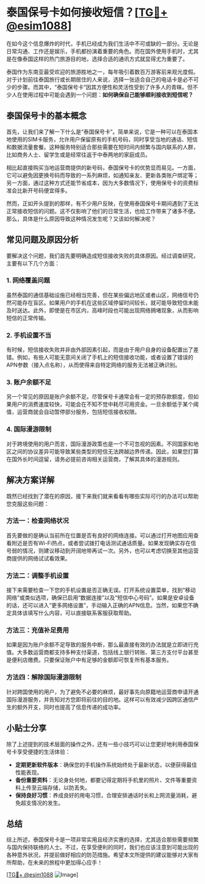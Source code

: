 # 泰国保号卡如何接收短信？[[TG💪+ @esim1088](https://t.me/s/esim1088)]

在如今这个信息爆炸的时代，手机已经成为我们生活中不可或缺的一部分。无论是日常沟通、工作还是娱乐，手机都扮演着重要的角色。而在国外使用手机时，尤其是在像泰国这样的热门旅游目的地，选择合适的通讯方式就显得尤为重要了。

泰国作为东南亚最受欢迎的旅游胜地之一，每年吸引着数百万游客前来观光度假。对于计划前往泰国旅行或长期居住的人来说，选择一张适合自己的电话卡是必不可少的步骤。而其中，“泰国保号卡”因其方便性和灵活性受到了许多人的青睐。但不少人在使用过程中可能会遇到一个问题：**如何确保自己能够顺利接收到短信呢？**

## 泰国保号卡的基本概念

首先，让我们来了解一下什么是“泰国保号卡”。简单来说，它是一种可以在泰国本地使用的SIM卡服务，允许用户保留原有的手机号码，同时享受当地的通话、短信和数据流量套餐。这种服务特别适合那些需要在短时间内频繁与国内联系的人群，比如商务人士、留学生或是经常往返于中泰两地的家庭成员。

相比起直接购买当地运营商提供的新号码，泰国保号卡的优势显而易见。一方面，它可以避免因更换号码而导致的一系列麻烦，如通知亲友、更新各类账户绑定等；另一方面，通过这种方式还能节省成本，因为大多数情况下，使用保号卡的资费标准会比新开号码便宜得多。

然而，正如开头提到的那样，有不少用户反映，在使用泰国保号卡期间遇到了无法正常接收短信的问题。这不仅影响了他们的日常生活，也给工作带来了诸多不便。那么，具体是什么原因导致这种情况发生呢？又该如何解决呢？

## 常见问题及原因分析

要解决这个问题，我们首先要明确造成短信接收失败的具体原因。经过调查研究，主要有以下几个方面：

### 1. 网络覆盖问题
虽然泰国的通信基础设施已经相当完善，但在某些偏远地区或者山区，网络信号仍然可能存在盲区。如果用户的手机在这些区域停留时间较长，就可能导致短信未能及时送达。此外，即使是在市区内，高峰时段也可能出现网络拥堵现象，从而影响短信的正常传输。

### 2. 手机设置不当
有时候，短信接收失败并非由外部因素引起，而是由于用户自身的设备配置出了差错。例如，有些人可能无意间关闭了手机上的短信接收功能，或者设置了错误的APN参数（接入点名称），从而使得来自特定网络的服务无法被正确识别。

### 3. 账户余额不足
另一个常见的原因是账户余额不足。尽管保号卡通常会有一定的预存款额度，但如果用户的消费速度较快，可能会在不知不觉中耗尽可用资金。一旦余额低于某个阈值，运营商就会自动暂停部分服务，包括短信接收权限。

### 4. 国际漫游限制
对于跨境使用的用户而言，国际漫游政策也是一个不可忽视的因素。不同国家和地区之间的协议差异可能导致某些类型的短信无法跨越边界传递。因此，如果您打算在国外长时间逗留，请务必提前咨询相关运营商，了解其具体的漫游规则。

## 解决方案详解

既然已经找到了潜在的原因，接下来我们就来看看有哪些实际可行的办法可以帮助您克服这些问题：

### 方法一：检查网络状况
首先要做的是确认当前所在位置是否有良好的网络连接。可以通过打开地图应用查看附近是否有Wi-Fi热点，或者尝试拨打电话测试通话质量。如果发现确实存在信号弱的情况，则建议移动到开阔地带再试一次。另外，也可以考虑切换至其他运营商提供的网络试试看效果。

### 方法二：调整手机设置
接下来需要检查一下您的手机设置是否正确无误。打开系统设置菜单，找到“移动网络”或类似选项，确保已启用“数据连接”以及“短信中心号码”。如果是安卓设备的话，还可以进入“更多网络设置”，手动输入正确的APN信息。当然，如果您不确定具体该填写什么内容，可以直接联系客服获取帮助。

### 方法三：充值补足费用
如果是因为账户余额不足导致的服务中断，那么最直接有效的办法就是立即进行充值。大多数运营商都支持多种支付渠道，包括线上银行转账、第三方支付平台甚至是便利店缴费。只要保证账户中有足够的金额即可恢复所有基本服务。

### 方法四：解除国际漫游限制
针对跨国使用的用户，为了避免不必要的麻烦，最好事先向原籍地运营商申请开通国际漫游服务，并告知对方您即将前往的目的地。这样可以有效减少因跨区通信产生的额外开支，同时也提高了信息传递的成功率。

## 小贴士分享

除了上述提到的技术层面的操作之外，还有一些小技巧可以让您更好地利用泰国保号卡享受便捷的生活体验：

- **定期更新软件版本**：确保您的手机操作系统始终处于最新状态，以便获得最佳性能表现。
- **备份重要资料**：无论身处何地，都要记得定期将手机里的照片、文件等重要资料上传至云端存储，以防丢失。
- **保持良好习惯**：养成良好的用电习惯，合理安排通话时长和上网流量消耗，避免超支情况的发生。

## 总结

综上所述，泰国保号卡是一项非常实用且经济实惠的选择，尤其适合那些需要频繁与国内保持联络的人士。不过，在享受便利的同时，我们也应该注意到可能出现的各种意外状况，并提前做好相应的防范措施。希望本文所提供的建议能够对大家有所帮助，在未来的旅程中更加得心应手！

[[TG💪+ @esim1088](https://t.me/s/esim1088) ![Image](https://i.postimg.cc/4NQfJmqS/Snipaste-2025-05-13-00-14-12.png)]